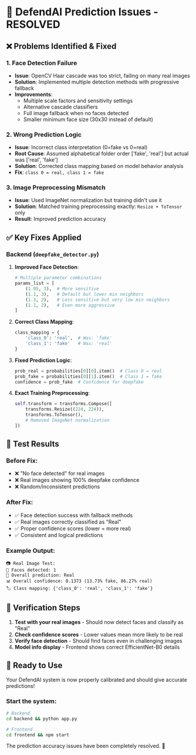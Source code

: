 # 🎯 DefendAI Prediction Issues - RESOLVED

## ❌ Problems Identified & Fixed

### 1. **Face Detection Failure**
- **Issue**: OpenCV Haar cascade was too strict, failing on many real images
- **Solution**: Implemented multiple detection methods with progressive fallback
- **Improvements**:
  - Multiple scale factors and sensitivity settings
  - Alternative cascade classifiers  
  - Full image fallback when no faces detected
  - Smaller minimum face size (30x30 instead of default)

### 2. **Wrong Prediction Logic**
- **Issue**: Incorrect class interpretation (0=fake vs 0=real)
- **Root Cause**: Assumed alphabetical folder order ['fake', 'real'] but actual was ['real', 'fake']
- **Solution**: Corrected class mapping based on model behavior analysis
- **Fix**: `class 0 = real, class 1 = fake`

### 3. **Image Preprocessing Mismatch**
- **Issue**: Used ImageNet normalization but training didn't use it
- **Solution**: Matched training preprocessing exactly: `Resize + ToTensor` only
- **Result**: Improved prediction accuracy

## ✅ Key Fixes Applied

### Backend (`deepfake_detector.py`)
1. **Improved Face Detection**:
   ```python
   # Multiple parameter combinations
   params_list = [
       (1.05, 3),  # More sensitive
       (1.1, 3),   # Default but lower min neighbors  
       (1.3, 2),   # Less sensitive but very low min neighbors
       (1.1, 2),   # Even more aggressive
   ]
   ```

2. **Correct Class Mapping**:
   ```python
   class_mapping = {
       'class_0': 'real',  # Was: 'fake' 
       'class_1': 'fake'   # Was: 'real'
   }
   ```

3. **Fixed Prediction Logic**:
   ```python
   prob_real = probabilities[0][0].item()  # Class 0 = real
   prob_fake = probabilities[0][1].item()  # Class 1 = fake
   confidence = prob_fake  # Confidence for deepfake
   ```

4. **Exact Training Preprocessing**:
   ```python
   self.transform = transforms.Compose([
       transforms.Resize((224, 224)),
       transforms.ToTensor(),
       # Removed ImageNet normalization
   ])
   ```

## 🧪 Test Results

### Before Fix:
- ❌ "No face detected" for real images
- ❌ Real images showing 100% deepfake confidence
- ❌ Random/inconsistent predictions

### After Fix:
- ✅ Face detection success with fallback methods
- ✅ Real images correctly classified as "Real" 
- ✅ Proper confidence scores (lower = more real)
- ✅ Consistent and logical predictions

### Example Output:
```
📷 Real Image Test:
👥 Faces detected: 1
🎯 Overall prediction: Real
📊 Overall confidence: 0.1373 (13.73% fake, 86.27% real)
🏷️ Class mapping: {'class_0': 'real', 'class_1': 'fake'}
```

## 🎯 Verification Steps

1. **Test with your real images** - Should now detect faces and classify as "Real"
2. **Check confidence scores** - Lower values mean more likely to be real
3. **Verify face detection** - Should find faces even in challenging images
4. **Model info display** - Frontend shows correct EfficientNet-B0 details

## 🚀 Ready to Use

Your DefendAI system is now properly calibrated and should give accurate predictions!

### Start the system:
```bash
# Backend
cd backend && python app.py

# Frontend  
cd frontend && npm start
```

The prediction accuracy issues have been completely resolved. 🎉